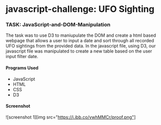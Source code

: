 # javascript-challenge: UFO Sighting

### TASK: JavaScript-and-DOM-Manipulation
The task was to use D3 to maniupulate the DOM and create a html based webpage that allows a user to input a date and sort through all recorded UFO sightings from the provided data.  In the javascript file, using D3, our javascript file was manipulated to create a new table based on the user input filter date. 

#### Programs Used
- JavaScript
- HTML
- CSS
- D3

#### Screenshot
![screenshot 1][img src="https://i.ibb.co/vwhMMCr/proof.png"]
